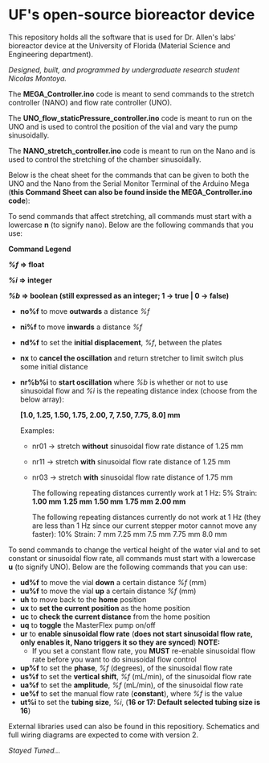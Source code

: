 # UF's open-source bioreactor device

This repository holds all the software that is used for Dr. Allen's labs' bioreactor device at the University of Florida (Material Science and Engineering department).

_Designed, built, and programmed by undergraduate research student Nicolas Montoya._

The **MEGA_Controller.ino** code is meant to send commands to the stretch controller (NANO) and flow rate controller (UNO).

The **UNO_flow_staticPressure_controller.ino** code is meant to run on the UNO and is used to control the position of the vial and vary the pump sinusoidally.

The **NANO_stretch_controller.ino** code is meant to run on the Nano and is used to control the stretching of the chamber sinusoidally.

Below is the cheat sheet for the commands that can be given to both the UNO and the Nano from the Serial Monitor Terminal of the Arduino Mega (**this Command Sheet can also be found inside the MEGA_Controller.ino code**):

To send commands that affect stretching, all commands must start with a lowercase **n** (to signify nano).
Below are the following commands that you use:

**Command Legend**

**_%f_ => float**

**_%i_ => integer**

**_%b_ => boolean (still expressed as an integer; 1 -> true | 0 -> false)**

- **no%f** to move **outwards** a distance _%f_
- **ni%f** to move **inwards** a distance _%f_
- **nd%f** to set the **initial displacement**, _%f_, between the plates
- **nx** to **cancel the oscillation** and return stretcher to limit switch plus some initial distance
- **nr%b%i** to **start oscillation** where _%b_ is whether or not to use sinusoidal flow and _%i_ is the repeating distance index (choose from the below array):

  **[1.0, 1.25, 1.50, 1.75, 2.00, 7, 7.50, 7.75, 8.0] mm**

  Examples:

  - nr01 -> stretch **without** sinusoidal flow rate distance of 1.25 mm
  - nr11 -> stretch **with** sinusoidal flow rate distance of 1.25 mm
  - nr03 -> stretch **with** sinusoidal flow rate distance of 1.75 mm

    The following repeating distances currently work at 1 Hz:
    5% Strain:
    **1.00 mm**
    **1.25 mm**
    **1.50 mm**
    **1.75 mm**
    **2.00 mm**

    The following repeating distances currently do not work at 1 Hz (they are less than 1 Hz since our current stepper motor cannot move any faster):
    10% Strain:
    7 mm
    7.25 mm
    7.5 mm
    7.75 mm
    8.0 mm

To send commands to change the vertical height of the water vial and to set constant or sinusoidal flow rate, all commands must start with a lowercase **u** (to signify UNO).
Below are the following commands that you can use:

- **ud%f** to move the vial **down** a certain distance _%f_ (mm)
- **uu%f** to move the vial **up** a certain distance _%f_ (mm)
- **uh** to move back to the **home** position
- **ux** to **set the current position** as the home position
- **uc** to **check the current distance** from the home position
- **uq** to **toggle** the MasterFlex pump on/off
- **ur** to **enable sinusoidal flow rate** (**does not start sinusoidal flow rate, only enables it, Nano triggers it so they are synced**)
  **NOTE:**
  - If you set a constant flow rate, you **MUST** re-enable sinusoidal flow rate before you want to do sinusoidal flow control
- **up%f** to set the **phase**, _%f_ (degrees), of the sinusoidal flow rate
- **us%f** to set the **vertical shift**, _%f_ (mL/min), of the sinusoidal flow rate
- **ua%f** to set the **amplitude**, _%f_ (mL/min), of the sinusoidal flow rate
- **ue%f** to set the manual flow rate (**constant**), where _%f_ is the value
- **ut%i** to set the **tubing size**, _%i_, (**16 or 17: Default selected tubing size is 16**)

External libraries used can also be found in this repositiory.
Schematics and full wiring diagrams are expected to come with version 2.

_Stayed Tuned..._
